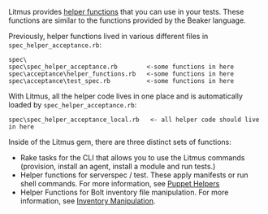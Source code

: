 Litmus provides [helper functions](https://github.com/puppetlabs/puppet_litmus/wiki/Helper-Functions-for-Litmus#helper-functions-for-testing-your-modules) that you can use in your tests. These functions are similar to the functions provided by the Beaker language. 

Previously, helper functions lived in various different files in `spec_helper_acceptance.rb`:

```
spec\
spec\spec_helper_acceptance.rb        <-some functions in here
spec\acceptance\helper_functions.rb   <-some functions in here
spec\acceptance\test_spec.rb          <-some functions in here
```

With Litmus, all the helper code lives in one place and is automatically loaded by `spec_helper_acceptance.rb`:

```
spec\spec_helper_acceptance_local.rb   <- all helper code should live in here
```

Inside of the Litmus gem, there are three distinct sets of functions:

*  Rake tasks for the CLI that allows you to use the Litmus commands (provision, install an agent, install a module and run tests.) 
* Helper functions for serverspec / test. These apply manifests or run shell commands. For more information, see [Puppet Helpers](https://www.rubydoc.info/gems/puppet_litmus/PuppetLitmus/PuppetHelpers)
* Helper Functions for Bolt inventory file manipulation. For more information, see [Inventory Manipulation](https://www.rubydoc.info/gems/puppet_litmus/PuppetLitmus/InventoryManipulation).